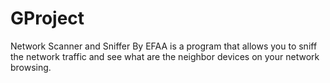 # GProject
Network Scanner and Sniffer By EFAA is a program that allows you to sniff the network traffic and see what are the neighbor devices on your network browsing.
